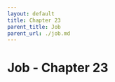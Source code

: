 ```yaml
---
layout: default
title: Chapter 23
parent_title: Job
parent_url: ./job.md
---
```


# Job - Chapter 23

